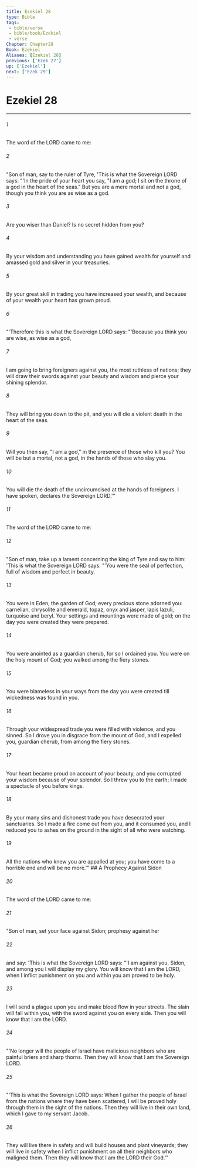 ```yaml
---
title: Ezekiel 28
type: Bible
tags:
 - bible/verse
 - bible/book/Ezekiel
 - verse
Chapter: Chapter28
Book: Ezekiel
Aliases: [Ezekiel 28]
previous: ['Ezek 27']
up: ['Ezekiel']
next: ['Ezek 29']
---
```

# Ezekiel 28

***


###### 1 
The word of the LORD came to me: 

###### 2 
"Son of man, say to the ruler of Tyre, 'This is what the Sovereign LORD says: "'In the pride of your heart you say, "I am a god; I sit on the throne of a god in the heart of the seas." But you are a mere mortal and not a god, though you think you are as wise as a god. 

###### 3 
Are you wiser than Daniel? Is no secret hidden from you? 

###### 4 
By your wisdom and understanding you have gained wealth for yourself and amassed gold and silver in your treasuries. 

###### 5 
By your great skill in trading you have increased your wealth, and because of your wealth your heart has grown proud. 

###### 6 
"'Therefore this is what the Sovereign LORD says: "'Because you think you are wise, as wise as a god, 

###### 7 
I am going to bring foreigners against you, the most ruthless of nations; they will draw their swords against your beauty and wisdom and pierce your shining splendor. 

###### 8 
They will bring you down to the pit, and you will die a violent death in the heart of the seas. 

###### 9 
Will you then say, "I am a god," in the presence of those who kill you? You will be but a mortal, not a god, in the hands of those who slay you. 

###### 10 
You will die the death of the uncircumcised at the hands of foreigners. I have spoken, declares the Sovereign LORD.'" 

###### 11 
The word of the LORD came to me: 

###### 12 
"Son of man, take up a lament concerning the king of Tyre and say to him: 'This is what the Sovereign LORD says: "'You were the seal of perfection, full of wisdom and perfect in beauty. 

###### 13 
You were in Eden, the garden of God; every precious stone adorned you: carnelian, chrysolite and emerald, topaz, onyx and jasper, lapis lazuli, turquoise and beryl. Your settings and mountings were made of gold; on the day you were created they were prepared. 

###### 14 
You were anointed as a guardian cherub, for so I ordained you. You were on the holy mount of God; you walked among the fiery stones. 

###### 15 
You were blameless in your ways from the day you were created till wickedness was found in you. 

###### 16 
Through your widespread trade you were filled with violence, and you sinned. So I drove you in disgrace from the mount of God, and I expelled you, guardian cherub, from among the fiery stones. 

###### 17 
Your heart became proud on account of your beauty, and you corrupted your wisdom because of your splendor. So I threw you to the earth; I made a spectacle of you before kings. 

###### 18 
By your many sins and dishonest trade you have desecrated your sanctuaries. So I made a fire come out from you, and it consumed you, and I reduced you to ashes on the ground in the sight of all who were watching. 

###### 19 
All the nations who knew you are appalled at you; you have come to a horrible end and will be no more.'" ## A Prophecy Against Sidon 

###### 20 
The word of the LORD came to me: 

###### 21 
"Son of man, set your face against Sidon; prophesy against her 

###### 22 
and say: 'This is what the Sovereign LORD says: "'I am against you, Sidon, and among you I will display my glory. You will know that I am the LORD, when I inflict punishment on you and within you am proved to be holy. 

###### 23 
I will send a plague upon you and make blood flow in your streets. The slain will fall within you, with the sword against you on every side. Then you will know that I am the LORD. 

###### 24 
"'No longer will the people of Israel have malicious neighbors who are painful briers and sharp thorns. Then they will know that I am the Sovereign LORD. 

###### 25 
"'This is what the Sovereign LORD says: When I gather the people of Israel from the nations where they have been scattered, I will be proved holy through them in the sight of the nations. Then they will live in their own land, which I gave to my servant Jacob. 

###### 26 
They will live there in safety and will build houses and plant vineyards; they will live in safety when I inflict punishment on all their neighbors who maligned them. Then they will know that I am the LORD their God.'" 
